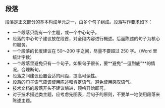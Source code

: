 ## 段落

段落是正文部分的基本构成单元之一，由多个句子组成。段落写作要求如下：

- 一个段落只能有一个主题，或一个中心句子。
- 段落的中心句子建议放在段首，对全段内容进行概述。后面陈述的句子为核心句服务。
- 一个段落的长度建议在 50～200 字之间，尽量不要超过 250 字。（Word 里统计字数）
- 一个段落里避免只有一个句子。如果句子很长，要**避免“一逗到底”**的情况，合理断句。
- 段落之间建议设置合适的间距，提高可读性。
- 段落的句子语气应该使用陈述和肯定语气，避免使用感叹语气。
- 技术文档的段落开头不建议缩进，顶格开始即可。
- 对于技术描述类主题，应考虑先图表，后句子的原则，不要单一地使用段落来陈述主题。
